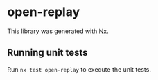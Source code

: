 # open-replay

This library was generated with [Nx](https://nx.dev).

## Running unit tests

Run `nx test open-replay` to execute the unit tests.
